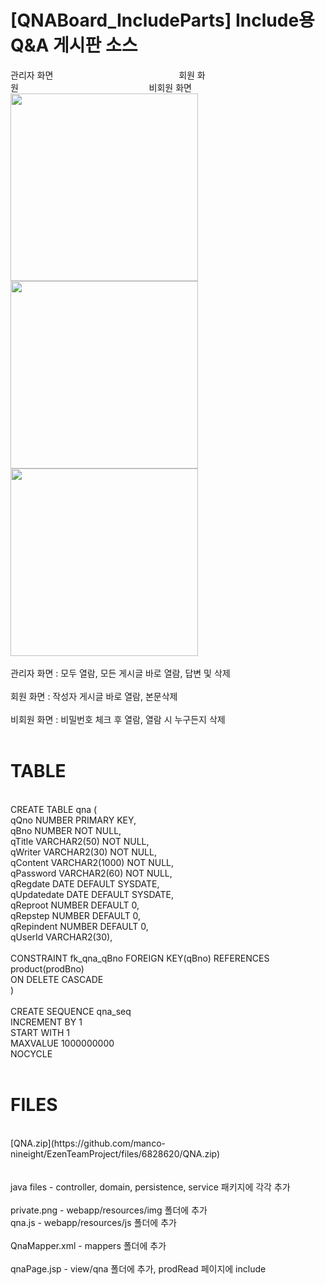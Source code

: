 # [QNABoard_IncludeParts] Include용 Q&A 게시판 소스

관리자 화면&nbsp;&nbsp;&nbsp;&nbsp;&nbsp;&nbsp;&nbsp;&nbsp;&nbsp;&nbsp;&nbsp;&nbsp;&nbsp;&nbsp;&nbsp;&nbsp;&nbsp;&nbsp;&nbsp;&nbsp;&nbsp;&nbsp;&nbsp;&nbsp;&nbsp;&nbsp;&nbsp;&nbsp;&nbsp;&nbsp;&nbsp;&nbsp;&nbsp;&nbsp;&nbsp;&nbsp;&nbsp;&nbsp;&nbsp;&nbsp;&nbsp;&nbsp;&nbsp;&nbsp;&nbsp;&nbsp;&nbsp;&nbsp;&nbsp;&nbsp;
회원 화원&nbsp;&nbsp;&nbsp;&nbsp;&nbsp;&nbsp;&nbsp;&nbsp;&nbsp;&nbsp;&nbsp;&nbsp;&nbsp;&nbsp;&nbsp;&nbsp;&nbsp;&nbsp;&nbsp;&nbsp;&nbsp;&nbsp;&nbsp;&nbsp;&nbsp;&nbsp;&nbsp;&nbsp;&nbsp;&nbsp;&nbsp;&nbsp;&nbsp;&nbsp;&nbsp;&nbsp;&nbsp;&nbsp;&nbsp;&nbsp;&nbsp;&nbsp;&nbsp;&nbsp;&nbsp;&nbsp;&nbsp;&nbsp;&nbsp;&nbsp;&nbsp;&nbsp;
비회원 화면
<br>
<img src="https://user-images.githubusercontent.com/20694370/125551222-949dd0a9-4eee-475c-91de-39ef43c7705c.png" width="300" height="300">
<img src="https://user-images.githubusercontent.com/20694370/125551397-7c685e80-c6e3-41bf-999c-0f112af8c984.png" width="300" height="300">
<img src="https://user-images.githubusercontent.com/20694370/125551275-3be4a2ef-5132-41f8-93e5-5a2f38e2b542.png" width="300" height="300">
<br>
<br>
관리자 화면 : 모두 열람, 모든 게시글 바로 열람, 답변 및 삭제<br>
<br>
회원 화면 : 작성자 게시글 바로 열람, 본문삭제<br>
<br>
비회원 화면 : 비밀번호 체크 후 열람, 열람 시 누구든지 삭제<br>
<br>
# TABLE
<br>
CREATE TABLE qna ( <br>
qQno NUMBER PRIMARY KEY, <br>
qBno NUMBER NOT NULL, <br>
qTitle VARCHAR2(50) NOT NULL, <br>
qWriter VARCHAR2(30) NOT NULL, <br>
qContent VARCHAR2(1000) NOT NULL, <br>
qPassword VARCHAR2(60) NOT NULL, <br>
qRegdate DATE DEFAULT SYSDATE, <br>
qUpdatedate DATE DEFAULT SYSDATE, <br>
qReproot NUMBER DEFAULT 0, <br>
qRepstep NUMBER DEFAULT 0, <br>
qRepindent NUMBER DEFAULT 0, <br>
qUserId VARCHAR2(30), <br>
<br>
CONSTRAINT fk_qna_qBno FOREIGN KEY(qBno) REFERENCES product(prodBno) <br>
ON DELETE CASCADE <br>
)<br>
<br>
CREATE SEQUENCE qna_seq<br>
INCREMENT BY 1<br>
START WITH 1<br>
MAXVALUE 1000000000<br>
NOCYCLE<br>
<br>

# FILES
<br>
[QNA.zip](https://github.com/manco-nineight/EzenTeamProject/files/6828620/QNA.zip)<br>
<br>
<br>
java files - controller, domain, persistence, service 패키지에 각각 추가<br>
<br>
private.png - webapp/resources/img 폴더에 추가<br>
qna.js  - webapp/resources/js 폴더에 추가<br>
<br>
QnaMapper.xml - mappers 폴더에 추가<br>
<br>
qnaPage.jsp - view/qna 폴더에 추가, prodRead 페이지에 include<br>
